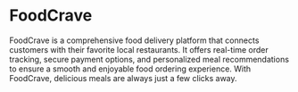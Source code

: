 # FoodCrave
FoodCrave is a comprehensive food delivery platform that connects customers with their favorite local restaurants. It offers real-time order tracking, secure payment options, and personalized meal recommendations to ensure a smooth and enjoyable food ordering experience. With FoodCrave, delicious meals are always just a few clicks away.
